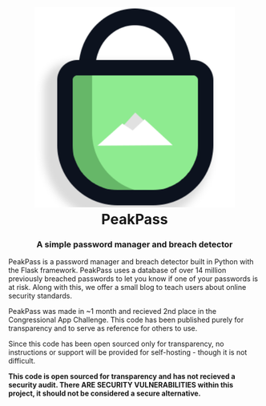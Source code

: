 <h1 align="center">
  <br>
  <img src="website/static/peakpass_logo.png" width="400" alt="PeakPass Logo"></a>
  <br>
  PeakPass<br>
</h1>

<h3 align="center">
    A simple password manager and breach detector
    <br>
</h3>

PeakPass is a password manager and breach detector built in Python with the Flask framework. PeakPass uses a database of over 14 million previously breached passwords to let you know if one of your passwords is at risk. Along with this, we offer a small blog to teach users about online security standards.

PeakPass was made in ~1 month and recieved 2nd place in the Congressional App Challenge. This code has been published purely for transparency and to serve as reference for others to use.

Since this code has been open sourced only for transparency, no instructions or support will be provided for self-hosting - though it is not difficult.

**This code is open sourced for transparency and has not recieved a security audit. There ARE SECURITY VULNERABILITIES within this project, it should not be considered a secure alternative.**
